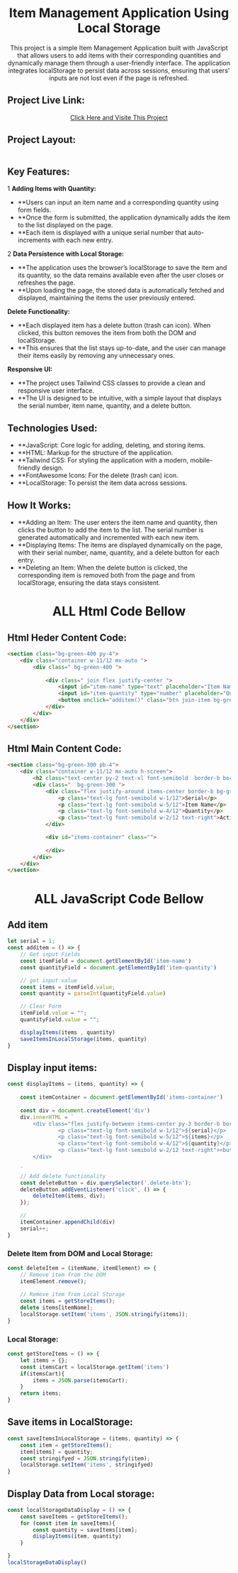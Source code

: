 
<h1 align="center">Item Management Application Using Local Storage</h1>
<p align="center">This project is a simple Item Management Application built with JavaScript that allows users to add items with their corresponding quantities and dynamically manage them through a user-friendly interface. The application integrates localStorage to persist data across sessions, ensuring that users' inputs are not lost even if the page is refreshed.</p>


## Project Live Link: 
<p align="center" href="https://item-management-application.netlify.app/"><a href="https://item-management-application.netlify.app/">Click Here and Visite This Project</a></p>



## Project Layout:
<img src="Screenshot_1.png" alt="">

## Key Features:

1 **Adding Items with Quantity:**
- **Users can input an item name and a corresponding quantity using form fields.
- **Once the form is submitted, the application dynamically adds the item to the list displayed on the page.
- **Each item is displayed with a unique serial number that auto-increments with each new entry.

2 **Data Persistence with Local Storage:**
- **The application uses the browser’s localStorage to save the item and its quantity, so the data remains available even after the user closes or refreshes the page.
- **Upon loading the page, the stored data is automatically fetched and displayed, maintaining the items the user previously entered.

**Delete Functionality:**
- **Each displayed item has a delete button (trash can icon). When clicked, this button removes the item from both the DOM and localStorage.
- **This ensures that the list stays up-to-date, and the user can manage their items easily by removing any unnecessary ones.

**Responsive UI:**
- **The project uses Tailwind CSS classes to provide a clean and responsive user interface.
- **The UI is designed to be intuitive, with a simple layout that displays the serial number, item name, quantity, and a delete button.



## Technologies Used:

- **JavaScript: Core logic for adding, deleting, and storing items.
- **HTML: Markup for the structure of the application.
- **Tailwind CSS: For styling the application with a modern, mobile-friendly design.
- **FontAwesome Icons: For the delete (trash can) icon.
- **LocalStorage: To persist the item data across sessions.

## How It Works:
- **Adding an Item: The user enters the item name and quantity, then clicks the button to add the item to the list. The serial number is generated automatically and incremented with each new item.
- **Displaying Items: The items are displayed dynamically on the page, with their serial number, name, quantity, and a delete button for each entry.
- **Deleting an Item: When the delete button is clicked, the corresponding item is removed both from the page and from localStorage, ensuring the data stays consistent.


<h1 align="center">ALL Html Code Bellow</h1>


## Html Heder Content Code:
```html
<section class="bg-green-400 py-4">
    <div class="container w-11/12 mx-auto ">
        <div class=" bg-green-400 ">
            
            <div class=" join flex justify-center ">
                <input id="item-name" type="text" placeholder="Item Name" class="input join-item input-bordered w-full max-w-xs" />
                <input id="item-quantity" type="number" placeholder="Quantity" class="input join-item input-bordered w-36 max-w-xs" />
                <button onclick="additem()" class="btn join-item bg-green-200  rounded-r-full ">Add Item</button>
            </div>
        </div>
    </div>
</section>
```

## Html Main Content Code:

```html
<section class="bg-green-300 pb-4">
    <div class="container w-11/12 mx-auto h-screen">
        <h2 class="text-center py-2 text-xl font-semibold  border-b border-green-200">Item Management Application</h2>
        <div class="  bg-green-300 ">
            <div class="flex justify-around items-center border-b bg-green-200 border-green-100 py-4 px-4">
                <p class="text-lg font-semibold w-1/12">Serial</p>
                <p class="text-lg font-semibold w-5/12">Item Name</p>
                <p class="text-lg font-semibold w-4/12">Quantity</p>
                <p class="text-lg font-semibold w-2/12 text-right">Action</p>
            </div>

            <div id="items-container" class="">
                
            </div>
        </div>
    </div>
</section>

```

<h1 align="center">ALL JavaScript Code Bellow</h1>

## Add item
```js
let serial = 1;
const additem = () => {
    // Get input Fields
    const itemField = document.getElementById('item-name')
    const quantityField = document.getElementById('item-quantity')

    // get input value
    const items = itemField.value;
    const quantity = parseInt(quantityField.value)

    // Clear Form 
    itemField.value = "";
    quantityField.value = "";

    displayItems(items , quantity)
    saveItemsInLocalStorage(items, quantity)
}
```

## Display input items:
```js
const displayItems = (items, quantity) => {
    
    const itemContainer = document.getElementById('items-container')
    
    const div = document.createElement('div')
    div.innerHTML = `
        <div class="flex justify-between items-center py-3 border-b border-green-100 hover:bg-green-200 px-4">
                <p class="text-lg font-semibold w-1/12">${serial}</p>
                <p class="text-lg font-semibold w-5/12">${items}</p>
                <p class="text-lg font-semibold w-4/12">${quantity}</p>
                <p class="text-lg font-semibold w-2/12 text-right"><button class="btn btn-error delete-btn"><i class="fa-regular fa-trash-can text-white"></i></button></p>
        </div>

    `
    // Add delete functionality
    const deleteButton = div.querySelector('.delete-btn');
    deleteButton.addEventListener('click', () => {
        deleteItem(items, div);
    });

    // 
    itemContainer.appendChild(div)
    serial++;
}

```

### Delete Item from DOM and Local Storage: 

```js
const deleteItem = (itemName, itemElement) => {
    // Remove item from the DOM
    itemElement.remove();
    
    // Remove item from Local Storage
    const items = getStoreItems();
    delete items[itemName];
    localStorage.setItem('items', JSON.stringify(items));
}
```

### Local Storage:

```js
const getStoreItems = () => {
    let items = {};
    const itemsCart = localStorage.getItem('items')
    if(itemsCart){
        items = JSON.parse(itemsCart);
    }
    return items;
}
```

## Save items in LocalStorage:

```js
const saveItemsInLocalStorage = (items, quantity) => {
    const item = getStoreItems();
    item[items] = quantity;
    const stringifyed = JSON.stringify(item);
    localStorage.setItem('items', stringifyed)
}
```


## Display Data from Local storage:

```js
const localStorageDataDisplay = () => {
    const saveItems = getStoreItems();
    for (const item in saveItems){
        const quantity = saveItems[item];
        displayItems(item, quantity)
    }

}
localStorageDataDisplay()

```